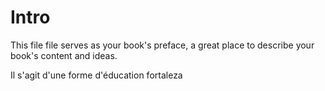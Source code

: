 # Intro

This file file serves as your book's preface, a great place to describe your book's content and ideas.

Il s'agit d'une forme d'éducation fortaleza

